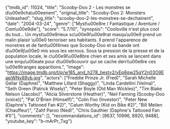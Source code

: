 {"tmdb_id": 11024, "title": "Scooby-Doo 2 - Les monstres se d\u00e9cha\u00eenent", "original_title": "Scooby-Doo 2: Monsters Unleashed", "slug_title": "scooby-doo-2-les-monstres-se-dechainent", "date": "2004-03-24", "genre": ["Myst\u00e8re / Fantastique / Aventure / Com\u00e9die"], "score": "5.7/10", "synopsis": "Coolsville n'est plus cool du tout... Un myst\u00e9rieux sc\u00e9l\u00e9rat masqu\u00e9 prend un malin plaisir \u00e0 terroriser ses habitants. Il prend l'apparence de monstres et de fant\u00f4mes que Scooby-Doo et sa bande ont d\u00e9j\u00e0 mis sous les verrous. Sous la pression de la presse et de la population locale, le c\u00e9l\u00e8bre chien et ses amis se lancent dans une enqu\u00eate pour d\u00e9couvrir qui se cache derri\u00e8re ces \u00e9tranges apparitions.", "image": "https://image.tmdb.org/t/p/w185_and_h278_bestv2/vEp6qw25qY2n03O9EaeiWNv89vb.jpg", "actors": ["Freddie Prinze Jr. (Fred)", "Sarah Michelle Gellar (Daphne)", "Matthew Lillard (Shaggy)", "Linda Cardellini (Velma)", "Seth Green (Patrick Wisely)", "Peter Boyle (Old Man Wickles)", "Tim Blake Nelson (Jacobo)", "Alicia Silverstone (Heather)", "Neil Fanning (Scooby-Doo (voice))", "Pat O'Brien (Himself)", "Colin Foo (Investor)", "Peter New (Daphne's Tattooed Fan #2)", "Calum Worthy (Kid on Bike #2)", "Bill Meilen (Chauffeur)", "Zahf Paroo (Ned)", "Chris Gauthier (Daphne's Tattooed Fan #1)"], "comments": [], "recommandations_id": [9637, 10996, 8920, 9488], "youtube_key": "b-mArPr_Txg"}